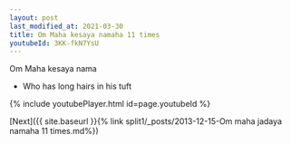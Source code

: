 ```yaml
---
layout: post
last_modified_at: 2021-03-30
title: Om Maha kesaya namaha 11 times
youtubeId: 3KK-fkN7YsU
---
```

 
 
Om Maha kesaya nama 
 
 -  Who has long hairs in his tuft 
 
  
 
  
 
 
 
 
 
 


{% include youtubePlayer.html id=page.youtubeId %}
 
[Next]({{ site.baseurl }}{% link  split1/_posts/2013-12-15-Om maha jadaya namaha 11 times.md%})
 
